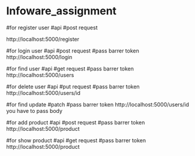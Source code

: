 # Infoware_assignment

#for register user
#api
#post request

http://localhost:5000/register

#for  login user
#api
#post request
#pass barrer token
http://localhost:5000/login


#for find user
#api
#get request
#pass barrer token
http://localhost:5000/users


#for delete user
#api
#put request
#pass barrer token
http://localhost:5000/users/id



#for find update
#patch
#pass barrer token
http://localhost:5000/users/id
you have to pass body



#for add product
#api
#post request
#pass barrer token
http://localhost:5000/product


#for show product
#api
#get request
#pass barrer token
http://localhost:5000/product












